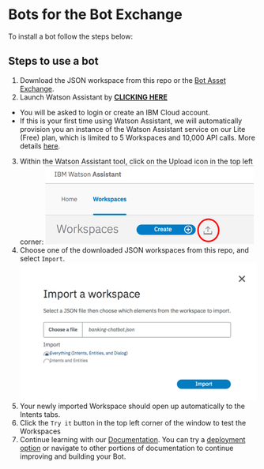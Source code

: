 # Bots for the Bot Exchange

To install a bot follow the steps below:

## Steps to use a bot

1. Download the JSON workspace from this repo or the [Bot Asset Exchange](https://developer.ibm.com/code/exchanges/bots/).
2. Launch Watson Assistant by [**CLICKING HERE**](https://console.bluemix.net/developer/watson/launch-tool/conversation?%26hideTours%3Dtrue%26cm_mmc%3DOSocial_Tumblr-_-Watson%2BCore_Watson%2BCore%2B-%2BPlatform-_-WW_WW-_-wdc-ref%26cm_mmc%3DOSocial_Tumblr-_-Watson%2BCore_Watson%2BCore%2B-%2BPlatform-_-WW_WW-_-wd%20c-ref%26cm_mmca1%3D000000OF%26cm_mmca2%3D10000409)
  - You will be asked to login or create an IBM Cloud account.
  - If this is your first time using Watson Assistant, we will automatically provision you an instance of the Watson Assistant service on our Lite (Free) plan, which is limited to 5 Workspaces and 10,000 API calls. More details [here](https://console.bluemix.net/catalog/services/conversation).
3. Within the Watson Assistant tool, click on the Upload icon in the top left corner:
![Upload JSON](./img/workspaces.png)
4. Choose one of the downloaded JSON workspaces from this repo, and select `Import`.
![Import](./img/import.png)
5. Your newly imported Workspace should open up automatically to the Intents tabs.
6. Click the `Try it` button in the top left corner of the window to test the Workspaces
7. Continue learning with our [Documentation](https://console.bluemix.net/docs/services/conversation/about). You can try a [deployment option](https://console.bluemix.net/docs/services/conversation/deploy.html#deployment-overview) or navigate to other portions of documentation to continue improving and building your Bot.
